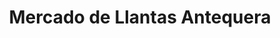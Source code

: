 ---
title: "Mercado de Llantas Antequera"
url: /oaxaca-de-juarez/mercado-de-llantas-antequera/
shop: piezas de automóviles
---